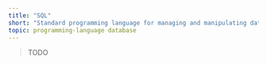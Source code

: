 ```yaml
---
title: "SQL"
short: "Standard programming language for managing and manipulating data held in relational databases"
topic: programming-language database
---
```


> TODO